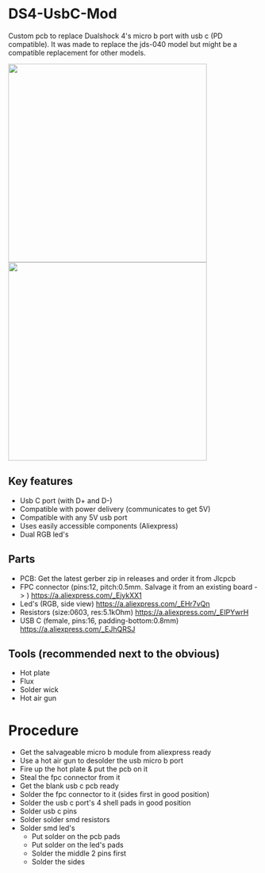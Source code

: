 # DS4-UsbC-Mod
Custom pcb to replace Dualshock 4's micro b port with usb c (PD compatible). It was made to replace the jds-040 model but might be a compatible replacement for other models.

<img src="https://github.com/DoganM95/DS4-UsbC-Mod/assets/38842553/2156dd19-5f74-4983-b0be-04cec12e4c07" height="400px">
<img src="https://github.com/DoganM95/DS4-UsbC-Mod/assets/38842553/dac39760-7246-4728-9780-7458eb919624" height="400px">


## Key features
- Usb C port (with D+ and D-)
- Compatible with power delivery (communicates to get 5V)
- Compatible with any 5V usb port
- Uses easily accessible components (Aliexpress)
- Dual RGB led's

## Parts
- PCB: Get the latest gerber zip in releases and order it from Jlcpcb
- FPC connector (pins:12, pitch:0.5mm. Salvage it from an existing board -> ) https://a.aliexpress.com/_EjykXX1
- Led's (RGB, side view) https://a.aliexpress.com/_EHr7vQn
- Resistors (size:0603, res:5.1kOhm) https://a.aliexpress.com/_EIPYwrH
- USB C (female, pins:16, padding-bottom:0.8mm) https://a.aliexpress.com/_EJhQRSJ

## Tools (recommended next to the obvious)
- Hot plate
- Flux
- Solder wick
- Hot air gun

# Procedure
- Get the salvageable micro b module from aliexpress ready
- Use a hot air gun to desolder the usb micro b port
- Fire up the hot plate & put the pcb on it
- Steal the fpc connector from it
- Get the blank usb c pcb ready
- Solder the fpc connector to it (sides first in good position)
- Solder the usb c port's 4 shell pads in good position
- Solder usb c pins
- Solder solder smd resistors
- Solder smd led's
  - Put solder on the pcb pads
  - Put solder on the led's pads
  - Solder the middle 2 pins first
  - Solder the sides
